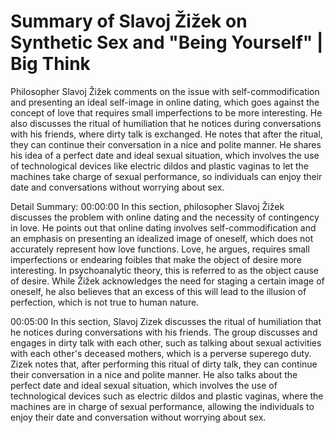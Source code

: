 # Summary of Slavoj Žižek on Synthetic Sex and "Being Yourself" | Big Think

Philosopher Slavoj Žižek comments on the issue with self-commodification and presenting an ideal self-image in online dating, which goes against the concept of love that requires small imperfections to be more interesting. He also discusses the ritual of humiliation that he notices during conversations with his friends, where dirty talk is exchanged. He notes that after the ritual, they can continue their conversation in a nice and polite manner. He shares his idea of a perfect date and ideal sexual situation, which involves the use of technological devices like electric dildos and plastic vaginas to let the machines take charge of sexual performance, so individuals can enjoy their date and conversations without worrying about sex.

Detail Summary: 
00:00:00
In this section, philosopher Slavoj Žižek discusses the problem with online dating and the necessity of contingency in love. He points out that online dating involves self-commodification and an emphasis on presenting an idealized image of oneself, which does not accurately represent how love functions. Love, he argues, requires small imperfections or endearing foibles that make the object of desire more interesting. In psychoanalytic theory, this is referred to as the object cause of desire. While Žižek acknowledges the need for staging a certain image of oneself, he also believes that an excess of this will lead to the illusion of perfection, which is not true to human nature.

00:05:00
In this section, Slavoj Zizek discusses the ritual of humiliation that he notices during conversations with his friends. The group discusses and engages in dirty talk with each other, such as talking about sexual activities with each other's deceased mothers, which is a perverse superego duty. Zizek notes that, after performing this ritual of dirty talk, they can continue their conversation in a nice and polite manner. He also talks about the perfect date and ideal sexual situation, which involves the use of technological devices such as electric dildos and plastic vaginas, where the machines are in charge of sexual performance, allowing the individuals to enjoy their date and conversation without worrying about sex.

